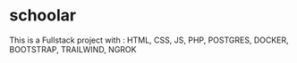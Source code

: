 # schoolar
This is a Fullstack project with : HTML, CSS, JS, PHP, POSTGRES, DOCKER, BOOTSTRAP, TRAILWIND, NGROK
